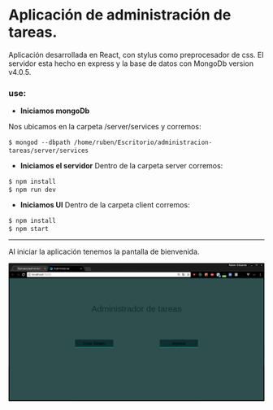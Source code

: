 # Aplicación de administración de tareas.

Aplicación desarrollada en React, con stylus como preprocesador de css.
El servidor esta hecho en express y la base de datos con MongoDb version v4.0.5.

### use:

+ **Iniciamos mongoDb**

Nos ubicamos en la carpeta /server/services y corremos:

```
$ mongod --dbpath /home/ruben/Escritorio/administracion-tareas/server/services
```

+ **Iniciamos el servidor**
Dentro de la carpeta server corremos:
```
$ npm install
$ npm run dev
```

+ **Iniciamos UI**
Dentro de la carpeta client corremos:
```
$ npm install
$ npm start
```

---------------------------------
Al iniciar la aplicación tenemos la pantalla de bienvenida.

<p align="center">
  <img src="./screamshots/1.png" alt="img1">
</p>